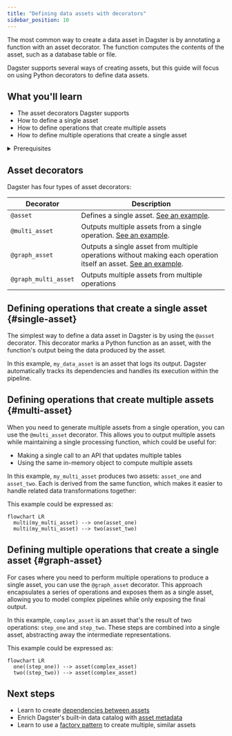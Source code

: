```yaml
---
title: "Defining data assets with decorators"
sidebar_position: 10
---
```


The most common way to create a data asset in Dagster is by annotating a function with an asset decorator. The function computes the contents of the asset, such as a database table or file.

Dagster supports several ways of creating assets, but this guide will focus on using Python decorators to define data assets.

## What you'll learn

- The asset decorators Dagster supports
- How to define a single asset
- How to define operations that create multiple assets
- How to define multiple operations that create a single asset

<details>
  <summary>Prerequisites</summary>

To follow the steps in this guide, you'll need:

- To have Dagster installed. Refer to the [Installation](/tutorial/installation) guide for more information.

</details>

## Asset decorators

Dagster has four types of asset decorators:

| Decorator | Description |
|--------|---|
| `@asset` | Defines a single asset. [See an example](#single-asset). |
| `@multi_asset` | Outputs multiple assets from a single operation. [See an example](#multi-asset). |
| `@graph_asset` | Outputs a single asset from multiple operations without making each operation itself an asset. [See an example](#graph-asset). |
| `@graph_multi_asset` | Outputs multiple assets from multiple operations |

## Defining operations that create a single asset \{#single-asset}

The simplest way to define a data asset in Dagster is by using the `@asset` decorator. This decorator marks a Python function as an asset, with the function's output being the data produced by the asset.

<CodeExample filePath="guides/data-assets/data-assets/asset_docorator.py" language="python" title="Using @dg.asset decorator" />

In this example, `my_data_asset` is an asset that logs its output. Dagster automatically tracks its dependencies and handles its execution within the pipeline.

## Defining operations that create multiple assets \{#multi-asset}

When you need to generate multiple assets from a single operation, you can use the `@multi_asset` decorator. This allows you to output multiple assets while maintaining a single processing function, which could be useful for:

- Making a single call to an API that updates multiple tables
- Using the same in-memory object to compute multiple assets

In this example, `my_multi_asset` produces two assets: `asset_one` and `asset_two`. Each is derived from the same function, which makes it easier to handle related data transformations together:

<CodeExample filePath="guides/data-assets/data-assets/multi_asset_decorator.py" language="python" title="Using multi_asset decorator" />

This example could be expressed as:

```mermaid
flowchart LR
  multi(my_multi_asset) --> one(asset_one)
  multi(my_multi_asset) --> two(asset_two)
```

## Defining multiple operations that create a single asset \{#graph-asset}

For cases where you need to perform multiple operations to produce a single asset, you can use the `@graph_asset` decorator. This approach encapsulates a series of operations and exposes them as a single asset, allowing you to model complex pipelines while only exposing the final output.

<CodeExample filePath="guides/data-assets/data-assets/graph_asset_decorator.py" language="python" title="Using @graph_asset decorator" />

In this example, `complex_asset` is an asset that's the result of two operations: `step_one` and `step_two`. These steps are combined into a single asset, abstracting away the intermediate representations.

This example could be expressed as:

```mermaid
flowchart LR
  one((step_one)) --> asset(complex_asset)
  two((step_two)) --> asset(complex_asset)
```

## Next steps

- Learn to create [dependencies between assets](/guides/data-modeling/asset-dependencies)
- Enrich Dagster's built-in data catalog with [asset metadata](/guides/data-modeling/metadata)
- Learn to use a [factory pattern](/guides/data-modeling/asset-factories) to create multiple, similar assets